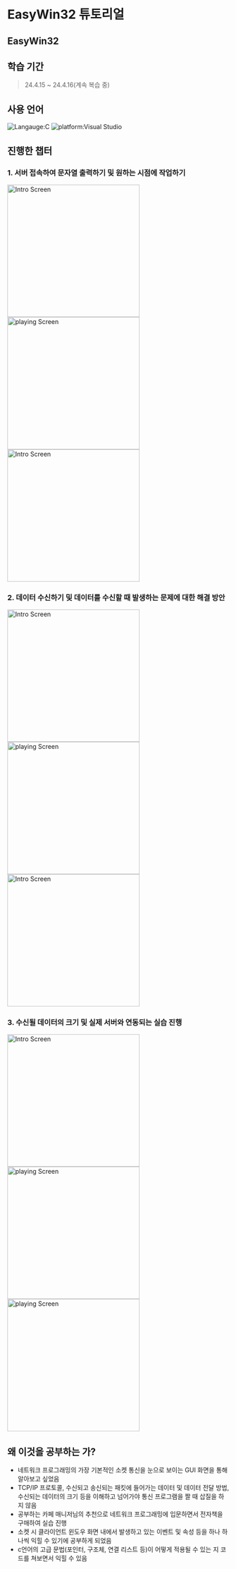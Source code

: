 # EasyWin32 튜토리얼<br>
## EasyWin32
## 학습 기간
> 24.4.15 ~ 24.4.16(계속 복습 중)

## 사용 언어
![Langauge:C](https://img.shields.io/badge/Language-C-red) ![platform:Visual Studio](https://img.shields.io/badge/Platform-Visual_Studio-red)
<br>

## 진행한 챕터
### 1. 서버 접속하여 문자열 출력하기 및 원하는 시점에 작업하기
<img src="실습1.png" alt="Intro Screen" width="300px" height="300px"><img src="실습2.png" alt="playing Screen" width="300px" height="300px"><img src="실습3.png" alt="Intro Screen" width="300px" height="300px">
### 2. 데이터 수신하기 및 데이터를 수신할 때 발생하는 문제에 대한 해결 방안
<img src="실습4.png" alt="Intro Screen" width="300px" height="300px"><img src="실습5.png" alt="playing Screen" width="300px" height="300px"><img src="실습6.png" alt="Intro Screen" width="300px" height="300px">
### 3. 수신될 데이터의 크기 및 실제 서버와 연동되는 실습 진행
<img src="실습7.png" alt="Intro Screen" width="300px" height="300px"><img src="실습8.png" alt="playing Screen" width="300px" height="300px"><img src="실습9.png" alt="playing Screen" width="300px" height="300px">
<br>

## 왜 이것을 공부하는 가?
- 네트워크 프로그래밍의 가장 기본적인 소켓 통신을 눈으로 보이는 GUI 화면을 통해 알아보고 싶었음
- TCP/IP 프로토콜, 수신되고 송신되는 패킷에 들어가는 데이터 및 데이터 전달 방법, 수신되는 데이터의 크기 등을 이해하고 넘어가야 통신 프로그램을 짤 때 삽질을 하지 않음
- 공부하는 카페 매니저님의 추천으로 네트워크 프로그래밍에 입문하면서 전자책을 구매하여 실습 진행
- 소켓 시 클라이언트 윈도우 화면 내에서 발생하고 있는 이벤트 및 속성 등을 하나 하나씩 익힐 수 있기에 공부하게 되었음
- c언어의 고급 문법(포인터, 구조체, 연결 리스트 등)이 어떻게 적용될 수 있는 지 코드를 쳐보면서 익힐 수 있음









 
